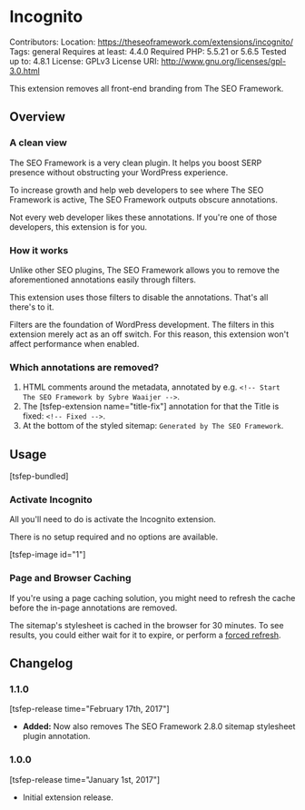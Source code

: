 # Incognito
Contributors:
Location: https://theseoframework.com/extensions/incognito/
Tags: general
Requires at least: 4.4.0
Required PHP: 5.5.21 or 5.6.5
Tested up to: 4.8.1
License: GPLv3
License URI: http://www.gnu.org/licenses/gpl-3.0.html

This extension removes all front-end branding from The SEO Framework.

## Overview

### A clean view

The SEO Framework is a very clean plugin. It helps you boost SERP presence without obstructing your WordPress experience.

To increase growth and help web developers to see where The SEO Framework is active, The SEO Framework outputs obscure annotations.

Not every web developer likes these annotations. If you're one of those developers, this extension is for you.

### How it works

Unlike other SEO plugins, The SEO Framework allows you to remove the aforementioned annotations easily through filters.

This extension uses those filters to disable the annotations. That's all there's to it.

Filters are the foundation of WordPress development. The filters in this extension merely act as an off switch.
For this reason, this extension won't affect performance when enabled.

### Which annotations are removed?

1. HTML comments around the metadata, annotated by e.g. `<!-- Start The SEO Framework by Sybre Waaijer -->`.
2. The [tsfep-extension name="title-fix"] annotation for that the Title is fixed: `<!-- Fixed -->`.
3. At the bottom of the styled sitemap: `Generated by The SEO Framework`.

## Usage

[tsfep-bundled]

### Activate Incognito

All you'll need to do is activate the Incognito extension.

There is no setup required and no options are available.

[tsfep-image id="1"]

### Page and Browser Caching

If you're using a page caching solution, you might need to refresh the cache before the in-page annotations are removed.

The sitemap's stylesheet is cached in the browser for 30 minutes.
To see results, you could either wait for it to expire, or perform a [forced refresh](http://refreshyourcache.com/en/cache/).

## Changelog

### 1.1.0

[tsfep-release time="February 17th, 2017"]

* **Added:** Now also removes The SEO Framework 2.8.0 sitemap stylesheet plugin annotation.

### 1.0.0

[tsfep-release time="January 1st, 2017"]

* Initial extension release.
